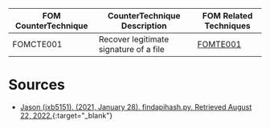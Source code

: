 | FOM CounterTechnique | CounterTechnique Description           | FOM  Related Techniques                         |
| -------------------- | -------------------------------------- | ----------------------------------------------- |
| FOMCTE001            | Recover legitimate signature of a file | [ FOMTE001](https://github.com/blue101010/FOM/) |





# Sources 
- [Jason (jxb5151). (2021, January 28). findapihash.py. Retrieved August 22, 2022.](https://github.com/MITRECND/malchive/blob/main/malchive/utilities/findapihash.py){:target="_blank"}

